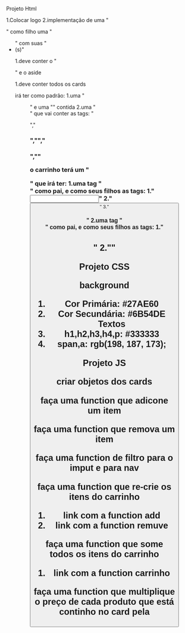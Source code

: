 Projeto Html
    
<!-- header -->
1.Colocar logo
2.implementação de uma "<nav>" como filho uma "<ul>" com suas "<li>(s)"
<!-- section -->
1.deve conter o "<main>" e o aside 
<!-- Maim -->
1.deve conter todos os cards
<!-- Cards -->
irá ter como padrão:
1.uma "<figure>" e uma "<img>" contida 
2.uma "<section>" que vai conter as tags: "<p>","<h3>","<span>","<h4>","<a>"
<!-- Carrinho -->
o carrinho terá um "<aside>" que irá ter:
1.uma tag "<form>" como pai, e como seus filhos as tags:
1."<input>"
2."<button>"
3."<h3>"
2.uma tag "<div>" como pai, e como seus filhos as tags:
1."<h2>"
2."<a>"

Projeto CSS
<!-- tamanhos -->
<!-- cores -->
background
1. Cor Primária: #27AE60
2. Cor Secundária: #6B54DE
Textos
1. h1,h2,h3,h4,p: #333333
2. span,a: rgb(198, 187, 173);

Projeto JS
<!-- obj -->
criar objetos dos cards 

<!-- function add -->
faça uma function que adicone um item

<!-- function remuve -->
faça uma function que remova um item

<!-- function menu -->
faça uma function de filtro para o imput e para nav

<!-- function carrinho-->
faça uma function que re-crie os itens do carrinho
1. link com a function add
2. link com a function remuve

<!-- function quantidade -->
faça uma function que some todos os itens do carrinho
1. link com a function carrinho
   
<!-- function Preco -->
faça uma function que multiplique o preço de cada produto que está continho no card pela    


